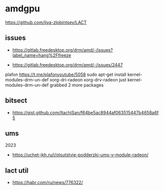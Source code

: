 # amdgpu

https://github.com/ilya-zlobintsev/LACT

## issues

* https://gitlab.freedesktop.org/drm/amd/-/issues?label_name=hang%2Ffreeze

* https://gitlab.freedesktop.org/drm/amd/-/issues/2447

plafon
https://t.me/plafonyoutube/5058
    sudo apt-get install kernel-modules-drm-un-def xorg-dri-radeon xorg-drv-radeon
    just kernel-modules-drm-un-def grabbed 2 more packages

## bitsect

* https://gist.github.com/ItachiSan/f64be5ac8944af063515447b4658a6f5

## ums

2023
* https://uchet-jkh.ru/i/otsutstvie-podderzki-ums-v-module-radeon/

## lact util

* https://habr.com/ru/news/776322/
